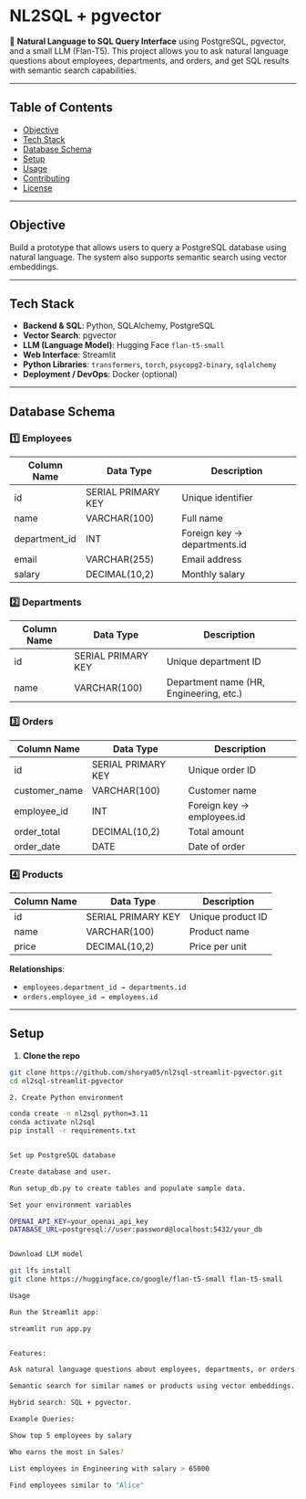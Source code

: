 # NL2SQL + pgvector

🧭 **Natural Language to SQL Query Interface** using PostgreSQL, pgvector, and a small LLM (Flan-T5). This project allows you to ask natural language questions about employees, departments, and orders, and get SQL results with semantic search capabilities.

---

## Table of Contents

- [Objective](#objective)
- [Tech Stack](#tech-stack)
- [Database Schema](#database-schema)
- [Setup](#setup)
- [Usage](#usage)
- [Contributing](#contributing)
- [License](#license)

---

## Objective

Build a prototype that allows users to query a PostgreSQL database using natural language. The system also supports semantic search using vector embeddings.

---

## Tech Stack

- **Backend & SQL**: Python, SQLAlchemy, PostgreSQL
- **Vector Search**: pgvector
- **LLM (Language Model)**: Hugging Face `flan-t5-small`
- **Web Interface**: Streamlit
- **Python Libraries**: `transformers`, `torch`, `psycopg2-binary`, `sqlalchemy`
- **Deployment / DevOps**: Docker (optional)

---

## Database Schema

### 1️⃣ Employees
| Column Name | Data Type | Description |
|-------------|-----------|-------------|
| id          | SERIAL PRIMARY KEY | Unique identifier |
| name        | VARCHAR(100) | Full name |
| department_id | INT | Foreign key → departments.id |
| email       | VARCHAR(255) | Email address |
| salary      | DECIMAL(10,2) | Monthly salary |

### 2️⃣ Departments
| Column Name | Data Type | Description |
|-------------|-----------|-------------|
| id          | SERIAL PRIMARY KEY | Unique department ID |
| name        | VARCHAR(100) | Department name (HR, Engineering, etc.) |

### 3️⃣ Orders
| Column Name | Data Type | Description |
|-------------|-----------|-------------|
| id          | SERIAL PRIMARY KEY | Unique order ID |
| customer_name | VARCHAR(100) | Customer name |
| employee_id | INT | Foreign key → employees.id |
| order_total | DECIMAL(10,2) | Total amount |
| order_date  | DATE | Date of order |

### 4️⃣ Products
| Column Name | Data Type | Description |
|-------------|-----------|-------------|
| id          | SERIAL PRIMARY KEY | Unique product ID |
| name        | VARCHAR(100) | Product name |
| price       | DECIMAL(10,2) | Price per unit |

**Relationships**:

- `employees.department_id → departments.id`
- `orders.employee_id → employees.id`

---

## Setup

1. **Clone the repo**
```bash
git clone https://github.com/shorya05/nl2sql-streamlit-pgvector.git
cd nl2sql-streamlit-pgvector

2. Create Python environment

conda create -n nl2sql python=3.11
conda activate nl2sql
pip install -r requirements.txt


Set up PostgreSQL database

Create database and user.

Run setup_db.py to create tables and populate sample data.

Set your environment variables

OPENAI_API_KEY=your_openai_api_key
DATABASE_URL=postgresql://user:password@localhost:5432/your_db


Download LLM model

git lfs install
git clone https://huggingface.co/google/flan-t5-small flan-t5-small

Usage

Run the Streamlit app:

streamlit run app.py


Features:

Ask natural language questions about employees, departments, or orders.

Semantic search for similar names or products using vector embeddings.

Hybrid search: SQL + pgvector.

Example Queries:

Show top 5 employees by salary

Who earns the most in Sales?

List employees in Engineering with salary > 65000

Find employees similar to "Alice"
